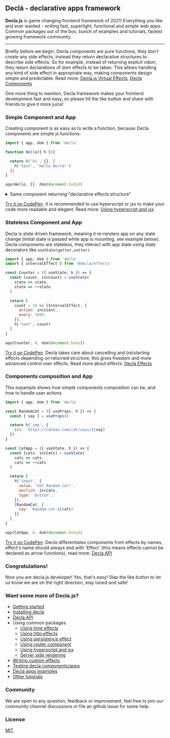 ## Declá - declarative apps framework

**Decla.js** is game changing frontend framework of 2021!
Everything you like and ever wanted - writing fast, superlight, functional and simple web apps. Common packages out of the box, bunch of examples and tutorials, fastest growing framework community.

***

Briefly before we begin, Decla components are pure functions, they don't create any side effects, instead they return declarative structures to describe side effects. So for example, instead of returning explicit vdom, they return declarations of dom effects to be taken. This allows handling any kind of side effect in appropriate way, making components design simple and predictable. Read more: [Decla.js Virtual Effects](docs/getting-started.md#virtual-effects), [Decla Components](docs/getting-started.md#components)

One more thing to mention, Decla framework makes your frontend development fast and easy, so please hit the like button and share with friends to give it more juice!

### Simple Component and App

Creating component is as easy as to write a function, because Decla components are simple js functions:
```js
import { app, dom } from 'decla'

function Hello({ h }){

  return h('h1', {}, [
    h('text', 'Hello World!')
  ])
}

app(Hello, {}, dom(document.body))
```
<details><summary>Same component returning "declarative effects structure"</summary><p>

```js
function Hello({ domEffect }){
  return [domEffect, { tagName: 'h1', attrs: {} },[
    [domEffect, { tagName: 'text', attrs: 'Hello world!' }]
  ]]
}
```
</p>
</details>

[Try it on CodePen](https://codepen.io/sergey-shpak/pen/QWGvPwx). It is recommended to use hyperscript or jsx to make your code more readable and elegant. Read more: [Using hyperscript and jsx](docs/hyperscript-jsx.md)

### Stateless Component and App

Decla is state driven framework, meaning it re-renders app on any state change (initial state is passed while app is mounting, see example below). Decla components are stateless, they interact with app state using state decorators like `useState(getter,setter)`.

```js
import { app, dom } from 'decla'
import { intervalEffect } from '@decla/effects'

const Counter = ({ useState, h }) => {
  const [count, incCount] = useState(
    state => state,
    state => ++state
  )

  return [
    count < 10 && [IntervalEffect, { 
      action: incCount,
      every: 1000, 
    }],
    h('text', count)
  ]
}

app(Counter, 0, dom(document.body))
```
[Try it on CodePen](https://codepen.io/sergey-shpak/pen/wvodZVN). Decla takes care about cancelling and (re)starting effects depending on returned structure, this gives freedom and more advanced control over effects. Read more about effects: [Decla Effects](docs/effects.md)


### Components composition and App

This expample shows how simple components composition can be, and how to handle user actions

```js
import { app, dom } from 'decla'

const RandomCat = ({ useProps, h }) => {
  const { say } = useProps()

  return h('img', { 
    src: `https://cataas.com/cat/says/${say}` 
  })
}

const CatApp = ({ useState, h }) => {
  const [cats, incCats] = useState(
    cats => cats,
    cats => ++cats
  )

  return [ 
    h('input', {
      value: 'Get Random Cat!',
      onclick: incCats,
      type: 'button',
    }),
    [RandomCat, { 
      say: `Random-cat-${cats}`
    }]
  ]
}

app(CatApp, 0, dom(document.body))
```
[Try it on CodePen](https://codepen.io/sergey-shpak/pen/BaQREjJ). Decla differentiates components from effects by names, effect's name should always end with 'Effect' (this means effects cannot be declared as arrow functions), read more: [Decla API](docs/effects/api.md)


### Congratulations! 
Now you are decla.js developer! Yes, that's easy! Slap the like button to let us know we are on the right direction, stay tuned and safe!


### Want some more of Decla.js?
- [Getting started](docs/getting-started.md)
- [Installing decla](docs/installing.md)
- [Decla API](docs/api.md)
- Using common packages
  - [Using time effects](docs/effects.md#time)
  - [Using http effects](docs/effects.md#http)
  - [Using persistence effect](docs/effects.md#storage)
  - [Using router component](docs/components.md#router)
  - [Using hyperscript and jsx](docs/hyperscript-jsx.md)
  - [Server side rendering](docs/effects.md#ssr)
- [Writing custom effects](docs/effects.md#custom)
- [Testing decla components/apps](docs/testing.md)
- [Decla apps examples](docs/examples.md)
- [Other tutorials](docs/tutorials.md)


### Community
We are open to any question, feedback or improvement, feel free to join our community channel discussions or file an github issue for some help.


### License 
[MIT](LICENSE.md)